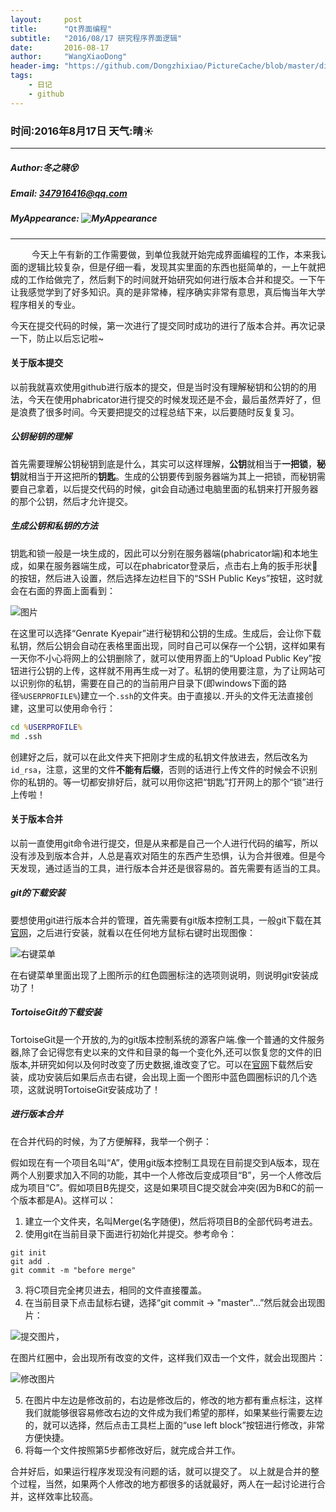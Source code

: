```yaml
---
layout:     post
title:      "Qt界面编程"
subtitle:   "2016/08/17 研究程序界面逻辑"
date:       2016-08-17
author:     "WangXiaoDong"
header-img: "https://github.com/Dongzhixiao/PictureCache/blob/master/diaryPic/20160817.jpg?raw=true"
tags:
    - 日记
    - github
---
```


### 时间:2016年8月17日 天气:晴:sunny:
-----
#####   Author:冬之晓:dizzy_face:
#####   Email: 347916416@qq.com
#####   MyAppearance: ![MyAppearance](https://github.com/Dongzhixiao/PictureCache/raw/master/MyPicture.JPG "我的头像")
----------

<pre>
    今天上午有新的工作需要做，到单位我就开始完成界面编程的工作，本来我认为界
面的逻辑比较复杂，但是仔细一看，发现其实里面的东西也挺简单的，一上午就把需要完
成的工作给做完了，然后剩下的时间就开始研究如何进行版本合并和提交。一下午的实践
让我感觉学到了好多知识。真的是非常棒，程序确实非常有意思，真后悔当年大学没有报
程序相关的专业。
</pre>

今天在提交代码的时候，第一次进行了提交同时成功的进行了版本合并。再次记录一下，防止以后忘记啦~

#### 关于版本提交

以前我就喜欢使用github进行版本的提交，但是当时没有理解秘钥和公钥的的用法，今天在使用phabricator进行提交的时候发现还是不会，最后虽然弄好了，但是浪费了很多时间。今天要把提交的过程总结下来，以后要随时反复复习。

##### 公钥秘钥的理解

首先需要理解公钥秘钥到底是什么，其实可以这样理解，**公钥**就相当于**一把锁**，**秘钥**就相当于开这把所的**钥匙**。生成的公钥要传到服务器端为其上一把锁，而秘钥需要自己拿着，以后提交代码的时候，git会自动通过电脑里面的私钥来打开服务器的那个公钥，然后才允许提交。

##### 生成公钥和私钥的方法

钥匙和锁一般是一块生成的，因此可以分别在服务器端(phabricator端)和本地生成，如果在服务器端生成，可以在phabricator登录后，点击右上角的扳手形状:wrench:的按钮，然后进入设置，然后选择左边栏目下的“SSH Public Keys”按钮，这时就会在右面的界面上面看到：

![图片](https://github.com/Dongzhixiao/PictureCache/blob/master/diaryPic/SSH.png "图片")

在这里可以选择“Genrate Kyepair”进行秘钥和公钥的生成。生成后，会让你下载私钥，然后公钥会自动在表格里面出现，同时自己可以保存一个公钥，这样如果有一天你不小心将网上的公钥删除了，就可以使用界面上的“Upload Public Key”按钮进行公钥的上传，这样就不用再生成一对了。私钥的使用要注意，为了让网站可以识别你的私钥，需要在自己的的当前用户目录下(即windows下面的路径`%USERPROFILE%`)建立一个`.ssh`的文件夹。由于直接以`.`开头的文件无法直接创建，这里可以使用命令行：

```bat
cd %USERPROFILE%
md .ssh
```

创建好之后，就可以在此文件夹下把刚才生成的私钥文件放进去，然后改名为`id_rsa`，注意，这里的文件**不能有后缀**，否则的话进行上传文件的时候会不识别你的私钥的。等一切都安排好后，就可以用你这把“钥匙”打开网上的那个“锁”进行上传啦！

#### 关于版本合并

以前一直使用git命令进行提交，但是从来都是自己一个人进行代码的编写，所以没有涉及到版本合并，人总是喜欢对陌生的东西产生恐惧，认为合并很难。但是今天发现，通过适当的工具，进行版本合并还是很容易的。首先需要有适当的工具。

##### git的下载安装

要想使用git进行版本合并的管理，首先需要有git版本控制工具，一般git下载在其[官网](https://git-scm.com/download "git官网")，之后进行安装，就看以在任何地方鼠标右键时出现图像：

![右键菜单](https://github.com/Dongzhixiao/PictureCache/blob/master/diaryPic/gitMerge.png "右键菜单")

在右键菜单里面出现了上图所示的红色圆圈标注的选项则说明，则说明git安装成功了！

##### TortoiseGit的下载安装

TortoiseGit是一个开放的,为的git版本控制系统的源客户端.像一个普通的文件服务器,除了会记得您有史以来的文件和目录的每一个变化外,还可以恢复您的文件的旧版本,并研究如何以及何时改变了历史数据,谁改变了它。可以在[官网](https://tortoisegit.org/ "TortoiseGit官网")下载然后安装，成功安装后如果后点击右键，会出现上面一个图形中蓝色圆圈标识的几个选项，这就说明TortoiseGit安装成功了！

##### 进行版本合并 

在合并代码的时候，为了方便解释，我举一个例子：

假如现在有一个项目名叫“A”，使用git版本控制工具现在目前提交到A版本，现在两个人别要求加入不同的功能，其中一个人修改后变成项目“B”，另一个人修改后成为项目“C”。假如项目B先提交，这是如果项目C提交就会冲突(因为B和C的前一个版本都是A)。这样可以：

1. 建立一个文件夹，名叫Merge(名字随便)，然后将项目B的全部代码考进去。
2. 使用git在当前目录下面进行初始化并提交。参考命令：

```git
git init
git add .
git commit -m "before merge"
```

3. 将C项目完全拷贝进去，相同的文件直接覆盖。
4. 在当前目录下点击鼠标右键，选择“git commit -> "master"...”然后就会出现图片：

![提交图片](https://github.com/Dongzhixiao/PictureCache/blob/master/diaryPic/commitPicture.png "提交图片")，

在图片红圈中，会出现所有改变的文件，这样我们双击一个文件，就会出现图片：

![修改图片](https://github.com/Dongzhixiao/PictureCache/blob/master/diaryPic/solveConflict.png "修改图片")

5. 在图片中左边是修改前的，右边是修改后的，修改的地方都有重点标注，这样我们就能够很容易修改右边的文件成为我们希望的那样，如果某些行需要左边的，就可以选择，然后点击工具栏上面的“use left block”按钮进行修改，非常方便快捷。
6. 将每一个文件按照第5步都修改好后，就完成合并工作。

合并好后，如果运行程序发现没有问题的话，就可以提交了。
以上就是合并的整个过程，当然，如果两个人修改的地方都很多的话就最好，两人在一起讨论进行合并，这样效率比较高。
